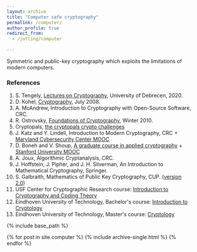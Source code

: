 ```yaml
---
layout: archive
title: "Computer safe cryptography"
permalink: /computer/
author_profile: true
redirect_from:
  - /jotting/computer
  
---
```


Symmetric and public-key cryptography which exploits the limitations of modern computers.

### References
1. S. Tengely, [Lectures on Cryptography](http://shrek.unideb.hu/~tengely/crypto/webwork-mini.html), University of Debrecen, 2020.
2. D. Kohel, [Cryptography](http://iml.univ-mrs.fr/~kohel/pub/crypto.pdf), July 2008.
3. A. McAndrew, Introduction to Cryptography with Open-Source Software, CRC.
4. R. Ostrovsky, [Foundations of Cryptography](http://web.cs.ucla.edu/~rafail/PUBLIC/OstrovskyDraftLecNotes2010.pdf), Winter 2010.
5. Cryptopals, [the cryptopals crypto challenges](https://cryptopals.com/)
6. J. Katz and Y. Lindell, Introduction to Modern Cryptography, CRC + [Maryland Cybersecurity Center MOOC](https://cyber.umd.edu/education/beyond-umd)
7. D. Boneh and V. Shoup, [A graduate course in applied cryptography](http://toc.cryptobook.us/) + [Stanford University MOOC](https://crypto.stanford.edu/~dabo/courses/OnlineCrypto/)
8. A. Joux, Algorithmic Cryptanalysis, CRC.
9. J. Hoffstein, J. Pipher, and J. H. Silverman, An Introduction to Mathematical Cryptography, Springer.
10. S. Galbraith, Mathematics of Public Key Cryptography, CUP. ([version 2.0](https://www.math.auckland.ac.nz/~sgal018/crypto-book/crypto-book.html))
11. USF Center for Cryptographic Research course: [Introduction to Cryptography and Coding Theory](https://www.usf-crypto.org/mad-4471/)
12. Eindhoven University of Technology, Bachelor's course: [Introduction to Cryptology](https://www.hyperelliptic.org/tanja/teaching/CS21/)
13. Eindhoven University of Technology, Master's course: [Cryptology](https://www.hyperelliptic.org/tanja/teaching/crypto21/)


{% include base_path %}


{% for post in site.computer %}
  {% include archive-single.html %}
{% endfor %}
